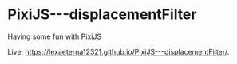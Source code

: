 # PixiJS---displacementFilter
Having some fun with PixiJS

Live: https://lexaeterna12321.github.io/PixiJS---displacementFilter/.
